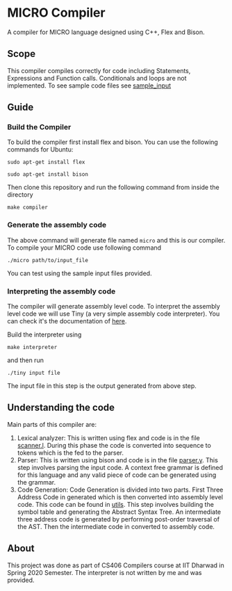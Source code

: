 # MICRO Compiler

A compiler for MICRO language designed using C++, Flex and Bison.

## Scope
This compiler compiles correctly for code including Statements, Expressions and Function calls. Conditionals and loops are not implemented.
To see sample code files see [sample_input](/sample_input)

## Guide

### Build the Compiler

To build the compiler first install flex and bison. You can use the following commands for Ubuntu:

``sudo apt-get install flex``

``sudo apt-get install bison``

Then clone this repository and run the following command from inside the directory

``make compiler``

### Generate the assembly code

The above command will generate file named `micro` and this is our compiler.
To compile your MICRO code use following command

``./micro path/to/input_file``

You can test using the sample input files provided.

### Interpreting the assembly code

The compiler will generate assembly level code. To interpret the assembly level code we will use Tiny (a very simple assembly code interpreter). You can check it's the documentation of [here](/tinyDoc.txt).

Build the interpreter using

``make interpreter``

and then run

``./tiny input file``

The input file in this step is the output generated from above step.

## Understanding the code

Main parts of this compiler are:

1. Lexical analyzer: This is written using flex and code is in the file [scanner.l](/scanner.l). During this phase the code is converted into sequence to tokens which is the fed to the parser.
2. Parser: This is written using bison and code is in the file [parser.y](parser.y). This step involves parsing the input code. A context free grammar is defined for this language and any valid piece of code can be generated using the grammar.
3. Code Generation: Code Generation is divided into two parts. First Three Address Code in generated which is then converted into assembly level code. This code can be found in [utils](/utils). This step involves building the symbol table and generating the Abstract Syntax Tree. An intermediate three address code is generated by performing post-order traversal of the AST. Then the intermediate code in converted to assembly code.

## About

This project was done as part of CS406 Compilers course at IIT Dharwad in Spring 2020 Semester.
The interpreter is not written by me and was provided.

